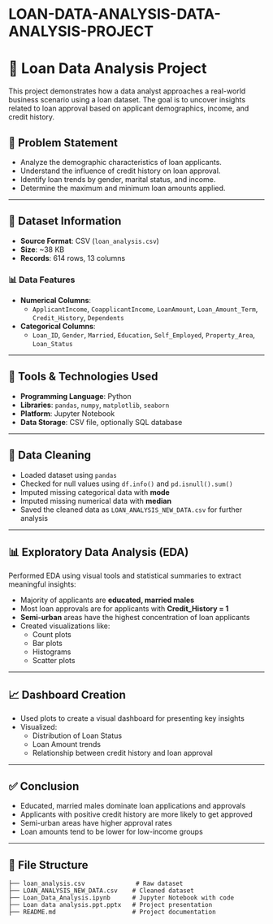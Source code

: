 # LOAN-DATA-ANALYSIS-DATA-ANALYSIS-PROJECT

# 🏦 Loan Data Analysis Project

This project demonstrates how a data analyst approaches a real-world business scenario using a loan dataset. The goal is to uncover insights related to loan approval based on applicant demographics, income, and credit history.

## 📌 Problem Statement

- Analyze the demographic characteristics of loan applicants.
- Understand the influence of credit history on loan approval.
- Identify loan trends by gender, marital status, and income.
- Determine the maximum and minimum loan amounts applied.

---

## 📂 Dataset Information

- **Source Format**: CSV (`loan_analysis.csv`)
- **Size**: ~38 KB
- **Records**: 614 rows, 13 columns

### 📊 Data Features

- **Numerical Columns**:
  - `ApplicantIncome`, `CoapplicantIncome`, `LoanAmount`, `Loan_Amount_Term`, `Credit_History`, `Dependents`
- **Categorical Columns**:
  - `Loan_ID`, `Gender`, `Married`, `Education`, `Self_Employed`, `Property_Area`, `Loan_Status`

---

## 🔧 Tools & Technologies Used

- **Programming Language**: Python
- **Libraries**: `pandas`, `numpy`, `matplotlib`, `seaborn`
- **Platform**: Jupyter Notebook
- **Data Storage**: CSV file, optionally SQL database

---

## 🧹 Data Cleaning

- Loaded dataset using `pandas`
- Checked for null values using `df.info()` and `pd.isnull().sum()`
- Imputed missing categorical data with **mode**
- Imputed missing numerical data with **median**
- Saved the cleaned data as `LOAN_ANALYSIS_NEW_DATA.csv` for further analysis

---

## 📊 Exploratory Data Analysis (EDA)

Performed EDA using visual tools and statistical summaries to extract meaningful insights:

- Majority of applicants are **educated, married males**
- Most loan approvals are for applicants with **Credit_History = 1**
- **Semi-urban** areas have the highest concentration of loan applicants
- Created visualizations like:
  - Count plots
  - Bar plots
  - Histograms
  - Scatter plots

---

## 📈 Dashboard Creation

- Used plots to create a visual dashboard for presenting key insights
- Visualized:
  - Distribution of Loan Status
  - Loan Amount trends
  - Relationship between credit history and loan approval

---

## ✅ Conclusion

- Educated, married males dominate loan applications and approvals
- Applicants with positive credit history are more likely to get approved
- Semi-urban areas have higher approval rates
- Loan amounts tend to be lower for low-income groups

---

## 📁 File Structure

```plaintext
├── loan_analysis.csv              # Raw dataset
├── LOAN_ANALYSIS_NEW_DATA.csv    # Cleaned dataset
├── Loan_Data_Analysis.ipynb      # Jupyter Notebook with code
├── Loan data analysis.ppt.pptx   # Project presentation
├── README.md                     # Project documentation

